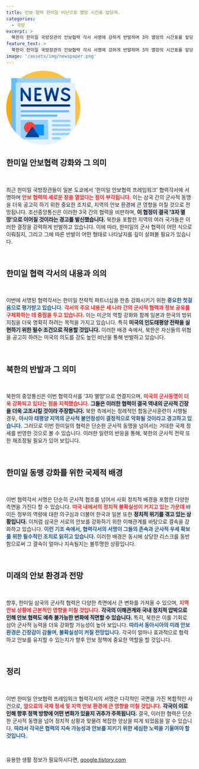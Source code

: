 ```yaml
---
title: 안보 협력 한미일 비난으로 멸망 시간표 앞당겨.
categories:
  - 국방
excerpt: >
  북한이 한미일 국방장관의 안보협력 각서 서명에 강하게 반발하며 3자 멸망의 시간표를 앞당길 것이라 경고했습니다. 이들의 군사 협력이 아시아 태평양 지역의 안보를 위협할 것이라는 주장에 귀 추적이 필요합니다.
feature_text: >
  북한이 한미일 국방장관의 안보협력 각서 서명에 강하게 반발하며 3자 멸망의 시간표를 앞당길 것이라 경고했습니다. 이들의 군사 협력이 아시아 태평양 지역의 안보를 위협할 것이라는 주장에 귀 추적이 필요합니다.
image: '/assets/img/newspaper.png'
---
```


<p><img src="/assets/img/newspaper.png" alt="kimp 속보" /></p>

<h2 data-ke-size="size26">한미일 안보협력 강화와 그 의미</h2>

<p data-ke-size="size16">&nbsp;</p>

<p>최근 한미일 국방장관들이 일본 도쿄에서 '한미일 안보협력 프레임워크' 협력각서에 서명하며 <b><span style="color: #ee2323;">안보 협력의 새로운 장을 열었다는 점이 부각됩니다.</span></b> 이는 삼국 간의 군사적 동맹을 더욱 공고히 하기 위한 중요한 조치로, 지역의 안보 환경에 큰 영향을 미칠 것으로 전망됩니다. 조선중앙통신은 이러한 3국 간의 협력을 비판하며, <b><span style="background-color: #21538527;">이 협정이 결국 '3자 멸망'으로 이어질 것이라는 경고를 발신했습니다.</span></b> 북한을 포함한 지역의 여러 국가들은 이러한 결정을 강력하게 반발하고 있습니다. 이에 따라, 한미일의 군사 협력이 어떤 식으로 이뤄질지, 그리고 그에 따른 반발이 어떤 형태로 나타날지를 깊이 살펴볼 필요가 있습니다.</p></p>

<p data-ke-size="size16">&nbsp;</p>

<h2 data-ke-size="size26">한미일 협력 각서의 내용과 의의</h2>

<p data-ke-size="size16">&nbsp;</p>

<p>이번에 서명된 협력각서는 한미일 전략적 파트너십을 한층 강화시키기 위한 <b><span style="color: #1a5490;">중요한 첫걸음으로 평가받고 있습니다.</span></b> <b><span style="color: #ee2323;">각서의 주요 내용은 세 나라 간의 군사적 협력과 정보 공유를 구체화하는 데 중점을 두고 있습니다.</span></b> 이는 미군의 역할 강화와 함께 일본과 한국의 방위 지침을 더욱 명확히 하려는 목적을 가지고 있습니다. 특히 <b><span style="background-color: #21538527;">미국의 인도태평양 전략을 실현하기 위한 필수 조건으로 작용할 것입니다.</span></b> 이러한 배경 속에서, 북한은 자신들의 위협을 공고히 하려는 미국의 의도를 강도 높인 비난을 통해 반발하고 있습니다.</p></p>

<p data-ke-size="size16">&nbsp;</p>

<h2 data-ke-size="size26">북한의 반발과 그 의미</h2>

<p data-ke-size="size16">&nbsp;</p>

<p>북한의 중앙통신은 이번 협력각서를 '3자 멸망'으로 연결지으며, <b><span style="color: #ee2323;">미국의 군사동맹이 더욱 강화되고 있다는 점을 지적했습니다.</span></b> <b><span style="background-color: #21538527;">그들은 이러한 협력이 결국 역내의 군사적 긴장을 더욱 고조시킬 것이라 주장합니다.</span></b> 북한 측에서는 정례적인 합동군사훈련이 시행될 경우, <b><span style="color: #1a5490;">아시아 태평양 지역의 군사적 불안정성이 결정적으로 악화될 것이라고 경고하고 있습니다.</span></b> 그러므로 이번 한미일의 협력은 단순한 군사적 동맹을 넘어서는 거대한 국제 정세를 반영한 것으로 볼 수 있습니다. 이러한 일련의 반응을 통해, 북한의 군사적 전략 또한 재조정될 필요가 있어 보입니다.</p></p>

<p data-ke-size="size16">&nbsp;</p>

<h2 data-ke-size="size26">한미일 동맹 강화를 위한 국제적 배경</h2>

<p data-ke-size="size16">&nbsp;</p>

<p>이번 협력각서 서명은 단순히 군사적 협조를 넘어서 사회 정치적 배경을 포함한 다양한 측면을 가진다 할 수 있습니다. <b><span style="color: #ee2323;">미국 내에서의 정치적 불확실성이 커지고 있는 가운데</span></b> 바이든 정부의 역량에 대한 의구심과 더불어 한국과 일본 또한 <b><span style="background-color: #21538527;">정치적 위기를 겪고 있는 상황입니다.</span></b> 이처럼 삼국은 서로의 안보를 강화하기 위한 이해관계를 바탕으로 결속을 강화하고 있습니다. <b><span style="color: #1a5490;">이런 기조 속에서, 협력각서의 서명이 그들의 존속과 군사적 우세 확보를 위한 필수적인 조치로 읽히고 있습니다.</span></b> 이러한 배경은 동시에 상당한 리스크를 동반함으로써 그 결속이 얼마나 지속될지는 불투명한 상황입니다. </p>

<p data-ke-size="size16">&nbsp;</p>

<h2 data-ke-size="size26">미래의 안보 환경과 전망</h2>

<p data-ke-size="size16">&nbsp;</p>

<p>향후, 한미일 삼국의 군사적 협력은 다양한 측면에서 큰 변화를 가져올 수 있으며, <b><span style="color: #ee2323;">지역 안보 상황에 근본적인 영향을 미칠 것입니다.</span></b> <b><span style="background-color: #21538527;">각국의 이해관계와 국내 정치적 압박으로 인해 안보 협력도 예측 불가능한 변화에 직면할 수 있습니다.</span></b> 특히, 북한은 이를 기회로 삼아 군사적 능력을 더욱 강화할 가능성이 높아 보입니다. <b><span style="color: #1a5490;">따라서 동아시아의 미래 안보 환경은 긴장감이 감돌며, 불확실성이 커질 전망입니다.</span></b> 각국이 얼마나 효과적으로 협력하고 안보를 유지할 수 있는지가 향후 안보 정책에 중요한 역할을 할 것입니다. </p>

<p data-ke-size="size16">&nbsp;</p>

<h2 data-ke-size="size26">정리</h2>

<p data-ke-size="size16">&nbsp;</p>

<p>이번 한미일 안보협력 프레임워크 협력각서의 서명은 다각적인 국면을 가진 복합적인 사건으로, <b><span style="color: #ee2323;">앞으로의 국제 정세 및 지역 안보 환경에 큰 영향을 미칠 것입니다.</span></b> <b><span style="background-color: #21538527;">각국이 이로 인해 향후 정책 방향에 어떤 변화가 있을지 귀추가 주목됩니다.</span></b> 결국, 이러한 협력은 단순한 군사적 동맹을 넘어 정치적 상황과 맞물려 복잡한 양상을 띠게 되었음을 알 수 있습니다. <b><span style="color: #1a5490;">따라서 각국은 협력의 지속 가능성과 안보를 지키기 위한 세심한 노력을 기울여야 할 것입니다.</span></b></p>

<p data-ke-size="size16">&nbsp;</p>
유용한 생활 정보가 필요하시다면, <a href="https://qoogle.tistory.com" rel="dofollow">qoogle.tistory.com</a>


